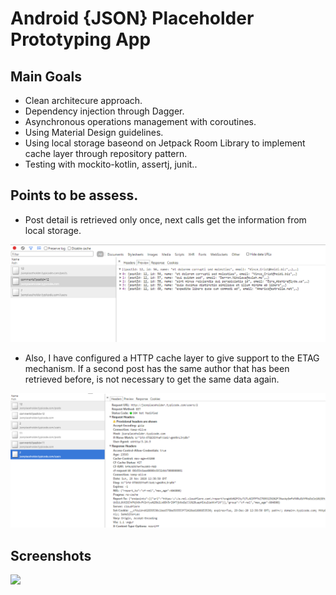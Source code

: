 # Android {JSON} Placeholder Prototyping App

## Main Goals

* Clean architecure approach.
* Dependency injection through Dagger.
* Asynchronous operations management with coroutines.
* Using Material Design guidelines.
* Using local storage baseond on Jetpack Room Library to implement cache layer through repository pattern.
* Testing with mockito-kotlin, assertj, junit..

## Points to be assess.

* Post detail is retrieved only once, next calls get the information from local storage.

<img  src="./images/network_inspector.PNG" />

* Also, I have configured a HTTP cache layer to give support to the ETAG mechanism. If a second post has the same author that has been retrieved before, is not necessary to get the same data again.

<img src="./images/network_inspector_2.PNG" />

## Screenshots

<img width="250px" align="left" src="./images/app_gift.gif" />


